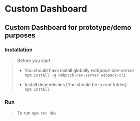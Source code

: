 # Custom Dashboard

## Custom Dashboard for prototype/demo purposes

### Installation

> Before you start
>
> * You should have install globally *webpack-dev-server*
> <br/> `npm install -g webpack-dev-server webpack-cli`
>   
> * Install dependecies [You should be in root folder] <br/> `npm install`

### Run

> To run `npm run dev`